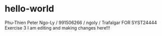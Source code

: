 # hello-world
Phu-Thien Peter Ngo-Ly / 991506266 / ngoly / Trafalgar FOR SYST24444 Exercise 3
I am editing and making changes here!!!
